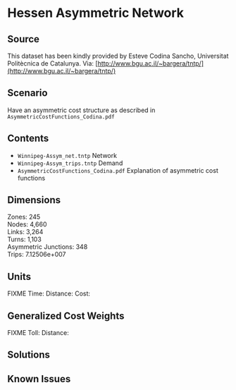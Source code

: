 # Hessen Asymmetric Network

## Source  
This dataset has been kindly provided by Esteve Codina Sancho, Universitat Politècnica de Catalunya.
Via: [http://www.bgu.ac.il/~bargera/tntp/](http://www.bgu.ac.il/~bargera/tntp/)  

## Scenario  
Have an asymmetric cost structure as described in `AsymmetricCostFunctions_Codina.pdf`


## Contents

 - `Winnipeg-Assym_net.tntp` Network  
 - `Winnipeg-Assym_trips.tntp` Demand  
 - `AsymmetricCostFunctions_Codina.pdf`  Explanation of asymmetric cost functions 

## Dimensions
Zones: 245  
Nodes: 4,660  
Links: 3,264  
Turns: 1,103  
Asymmetric Junctions: 348  
Trips: 7.12506e+007  

## Units
FIXME
Time: 
Distance: 
Cost: 

## Generalized Cost Weights
FIXME
Toll: 
Distance: 

## Solutions

## Known Issues

